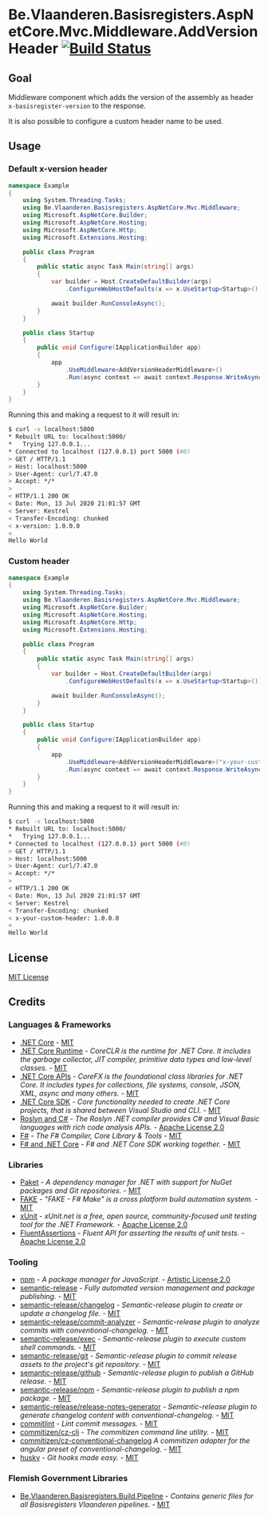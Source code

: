 # Be.Vlaanderen.Basisregisters.AspNetCore.Mvc.Middleware.AddVersionHeader [![Build Status](https://github.com/Informatievlaanderen/version-header-middleware/workflows/Build/badge.svg)](https://github.com/Informatievlaanderen/version-header-middleware/actions)

## Goal

Middleware component which adds the version of the assembly as header `x-basisregister-version` to the response.

It is also possible to configure a custom header name to be used.

## Usage

### Default x-version header

```csharp
namespace Example
{
    using System.Threading.Tasks;
    using Be.Vlaanderen.Basisregisters.AspNetCore.Mvc.Middleware;
    using Microsoft.AspNetCore.Builder;
    using Microsoft.AspNetCore.Hosting;
    using Microsoft.AspNetCore.Http;
    using Microsoft.Extensions.Hosting;

    public class Program
    {
        public static async Task Main(string[] args)
        {
            var builder = Host.CreateDefaultBuilder(args)
                .ConfigureWebHostDefaults(x => x.UseStartup<Startup>());

            await builder.RunConsoleAsync();
        }
    }

    public class Startup
    {
        public void Configure(IApplicationBuilder app)
        {
            app
                .UseMiddleware<AddVersionHeaderMiddleware>()
                .Run(async context => await context.Response.WriteAsync("Hello World"));
        }
    }
}
```

Running this and making a request to it will result in:

```bash
$ curl -v localhost:5000
* Rebuilt URL to: localhost:5000/
*   Trying 127.0.0.1...
* Connected to localhost (127.0.0.1) port 5000 (#0)
> GET / HTTP/1.1
> Host: localhost:5000
> User-Agent: curl/7.47.0
> Accept: */*
>
< HTTP/1.1 200 OK
< Date: Mon, 13 Jul 2020 21:01:57 GMT
< Server: Kestrel
< Transfer-Encoding: chunked
< x-version: 1.0.0.0
<
Hello World
```

### Custom header

```csharp
namespace Example
{
    using System.Threading.Tasks;
    using Be.Vlaanderen.Basisregisters.AspNetCore.Mvc.Middleware;
    using Microsoft.AspNetCore.Builder;
    using Microsoft.AspNetCore.Hosting;
    using Microsoft.AspNetCore.Http;
    using Microsoft.Extensions.Hosting;

    public class Program
    {
        public static async Task Main(string[] args)
        {
            var builder = Host.CreateDefaultBuilder(args)
                .ConfigureWebHostDefaults(x => x.UseStartup<Startup>());

            await builder.RunConsoleAsync();
        }
    }

    public class Startup
    {
        public void Configure(IApplicationBuilder app)
        {
            app
                .UseMiddleware<AddVersionHeaderMiddleware>("x-your-custom-header")
                .Run(async context => await context.Response.WriteAsync("Hello World"));
        }
    }
}
```

Running this and making a request to it will result in:

```bash
$ curl -v localhost:5000
* Rebuilt URL to: localhost:5000/
*   Trying 127.0.0.1...
* Connected to localhost (127.0.0.1) port 5000 (#0)
> GET / HTTP/1.1
> Host: localhost:5000
> User-Agent: curl/7.47.0
> Accept: */*
>
< HTTP/1.1 200 OK
< Date: Mon, 13 Jul 2020 21:01:57 GMT
< Server: Kestrel
< Transfer-Encoding: chunked
< x-your-custom-header: 1.0.0.0
<
Hello World
```

## License

[MIT License](https://choosealicense.com/licenses/mit/)

## Credits

### Languages & Frameworks

* [.NET Core](https://github.com/Microsoft/dotnet/blob/master/LICENSE) - [MIT](https://choosealicense.com/licenses/mit/)
* [.NET Core Runtime](https://github.com/dotnet/coreclr/blob/master/LICENSE.TXT) - _CoreCLR is the runtime for .NET Core. It includes the garbage collector, JIT compiler, primitive data types and low-level classes._ - [MIT](https://choosealicense.com/licenses/mit/)
* [.NET Core APIs](https://github.com/dotnet/corefx/blob/master/LICENSE.TXT) - _CoreFX is the foundational class libraries for .NET Core. It includes types for collections, file systems, console, JSON, XML, async and many others._ - [MIT](https://choosealicense.com/licenses/mit/)
* [.NET Core SDK](https://github.com/dotnet/sdk/blob/master/LICENSE.TXT) - _Core functionality needed to create .NET Core projects, that is shared between Visual Studio and CLI._ - [MIT](https://choosealicense.com/licenses/mit/)
* [Roslyn and C#](https://github.com/dotnet/roslyn/blob/master/License.txt) - _The Roslyn .NET compiler provides C# and Visual Basic languages with rich code analysis APIs._ - [Apache License 2.0](https://choosealicense.com/licenses/apache-2.0/)
* [F#](https://github.com/fsharp/fsharp/blob/master/LICENSE) - _The F# Compiler, Core Library & Tools_ - [MIT](https://choosealicense.com/licenses/mit/)
* [F# and .NET Core](https://github.com/dotnet/netcorecli-fsc/blob/master/LICENSE) - _F# and .NET Core SDK working together._ - [MIT](https://choosealicense.com/licenses/mit/)

### Libraries

* [Paket](https://fsprojects.github.io/Paket/license.html) - _A dependency manager for .NET with support for NuGet packages and Git repositories._ - [MIT](https://choosealicense.com/licenses/mit/)
* [FAKE](https://github.com/fsharp/FAKE/blob/release/next/License.txt) - _"FAKE - F# Make" is a cross platform build automation system._ - [MIT](https://choosealicense.com/licenses/mit/)
* [xUnit](https://github.com/xunit/xunit/blob/master/license.txt) - _xUnit.net is a free, open source, community-focused unit testing tool for the .NET Framework._ - [Apache License 2.0](https://choosealicense.com/licenses/apache-2.0/)
* [FluentAssertions](https://github.com/fluentassertions/fluentassertions/blob/master/LICENSE) - _Fluent API for asserting the results of unit tests._ - [Apache License 2.0](https://choosealicense.com/licenses/apache-2.0/)

### Tooling

* [npm](https://github.com/npm/cli/blob/latest/LICENSE) - _A package manager for JavaScript._ - [Artistic License 2.0](https://choosealicense.com/licenses/artistic-2.0/)
* [semantic-release](https://github.com/semantic-release/semantic-release/blob/master/LICENSE) - _Fully automated version management and package publishing._ - [MIT](https://choosealicense.com/licenses/mit/)
* [semantic-release/changelog](https://github.com/semantic-release/changelog/blob/master/LICENSE) - _Semantic-release plugin to create or update a changelog file._ - [MIT](https://choosealicense.com/licenses/mit/)
* [semantic-release/commit-analyzer](https://github.com/semantic-release/commit-analyzer/blob/master/LICENSE) - _Semantic-release plugin to analyze commits with conventional-changelog._ - [MIT](https://choosealicense.com/licenses/mit/)
* [semantic-release/exec](https://github.com/semantic-release/exec/blob/master/LICENSE) - _Semantic-release plugin to execute custom shell commands._ - [MIT](https://choosealicense.com/licenses/mit/)
* [semantic-release/git](https://github.com/semantic-release/git/blob/master/LICENSE) - _Semantic-release plugin to commit release assets to the project's git repository._ - [MIT](https://choosealicense.com/licenses/mit/)
* [semantic-release/github](https://github.com/semantic-release/github/blob/master/LICENSE) - _Semantic-release plugin to publish a GitHub release._ - [MIT](https://choosealicense.com/licenses/mit/)
* [semantic-release/npm](https://github.com/semantic-release/npm/blob/master/LICENSE) - _Semantic-release plugin to publish a npm package._ - [MIT](https://choosealicense.com/licenses/mit/)
* [semantic-release/release-notes-generator](https://github.com/semantic-release/release-notes-generator/blob/master/LICENSE) - _Semantic-release plugin to generate changelog content with conventional-changelog._ - [MIT](https://choosealicense.com/licenses/mit/)
* [commitlint](https://github.com/conventional-changelog/commitlint/blob/master/license.md) - _Lint commit messages._ - [MIT](https://choosealicense.com/licenses/mit/)
* [commitizen/cz-cli](https://github.com/commitizen/cz-cli/blob/master/LICENSE) - _The commitizen command line utility._ - [MIT](https://choosealicense.com/licenses/mit/)
* [commitizen/cz-conventional-changelog](https://github.com/commitizen/cz-conventional-changelog/blob/master/LICENSE) _A commitizen adapter for the angular preset of conventional-changelog._ - [MIT](https://choosealicense.com/licenses/mit/)
* [husky](https://github.com/typicode/husky/blob/master/LICENSE) - _Git hooks made easy._  - [MIT](https://choosealicense.com/licenses/mit/)

### Flemish Government Libraries

* [Be.Vlaanderen.Basisregisters.Build.Pipeline](https://github.com/informatievlaanderen/build-pipeline/blob/main/LICENSE) - _Contains generic files for all Basisregisters Vlaanderen pipelines._ - [MIT](https://choosealicense.com/licenses/mit/)
